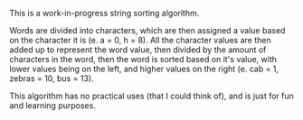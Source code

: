 This is a work-in-progress string sorting algorithm. 

Words are divided into characters, which are then assigned a value based on the character it is (e. a = 0, h = 8). 
All the character values are then added up to represent the word value, then divided by the amount of characters in the word, then the word is sorted based on it's value, with lower values being on the
left, and higher values on the right (e. cab = 1, zebras = 10, bus = 13).

This algorithm has no practical uses (that I could think of), and is just for fun and learning purposes.
